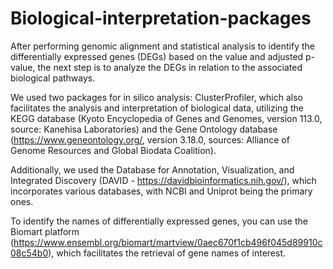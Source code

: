 # Biological-interpretation-packages

After performing genomic alignment and statistical analysis to identify the differentially expressed genes (DEGs) based on the value and adjusted p-value, the next step is to analyze the DEGs in relation to the associated biological pathways. 

We used two packages for in silico analysis: ClusterProfiler, which also facilitates the analysis and interpretation of biological data, utilizing the KEGG database (Kyoto Encyclopedia of Genes and Genomes, version 113.0, source: Kanehisa Laboratories) and the Gene Ontology database (https://www.geneontology.org/, version 3.18.0, sources: Alliance of Genome Resources and Global Biodata Coalition). 

Additionally, we used the Database for Annotation, Visualization, and Integrated Discovery (DAVID - https://davidbioinformatics.nih.gov/), which incorporates various databases, with NCBI and Uniprot being the primary ones. 


To identify the names of differentially expressed genes, you can use the Biomart platform (https://www.ensembl.org/biomart/martview/0aec670f1cb496f045d89910c08c54b0), which facilitates the retrieval of gene names of interest.
